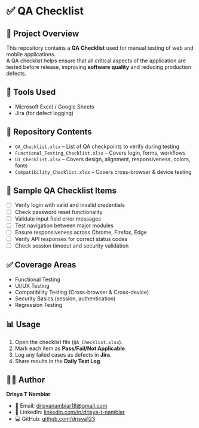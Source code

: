 # ✅ QA Checklist

## 📌 Project Overview
This repository contains a **QA Checklist** used for manual testing of web and mobile applications.  
A QA checklist helps ensure that all critical aspects of the application are tested before release, improving **software quality** and reducing production defects.  

## 🔧 Tools Used
- Microsoft Excel / Google Sheets  
- Jira (for defect logging)  

## 📂 Repository Contents
- `QA_Checklist.xlsx` – List of QA checkpoints to verify during testing  
- `Functional_Testing_Checklist.xlsx` – Covers login, forms, workflows  
- `UI_Checklist.xlsx` – Covers design, alignment, responsiveness, colors, fonts  
- `Compatibility_Checklist.xlsx` – Covers cross-browser & device testing  

## 📝 Sample QA Checklist Items
- [ ] Verify login with valid and invalid credentials  
- [ ] Check password reset functionality  
- [ ] Validate input field error messages  
- [ ] Test navigation between major modules  
- [ ] Ensure responsiveness across Chrome, Firefox, Edge  
- [ ] Verify API responses for correct status codes  
- [ ] Check session timeout and security validation  

## ✅ Coverage Areas
- Functional Testing  
- UI/UX Testing  
- Compatibility Testing (Cross-browser & Cross-device)  
- Security Basics (session, authentication)  
- Regression Testing  

## 📊 Usage
1. Open the checklist file (`QA_Checklist.xlsx`).  
2. Mark each item as **Pass/Fail/Not Applicable**.  
3. Log any failed cases as defects in **Jira**.  
4. Share results in the **Daily Test Log**.  

## 👩‍💻 Author
**Drisya T Nambiar**  
- 📧 Email: drisyanambiar18@gmail.com  
- 💼 LinkedIn: [linkedin.com/in/drisya-t-nambiar](https://www.linkedin.com/in/drisya-t-nambiar)  
- 💻 GitHub: [github.com/drisya123](https://github.com/drisya123)
